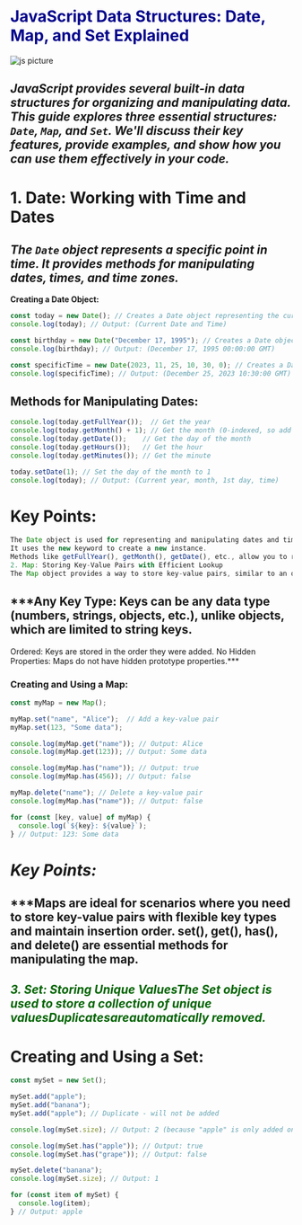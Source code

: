 # <span style ="color: darkblue">JavaScript Data Structures: Date, Map, and Set Explained
 ![js picture](/img//image%20copy%206.png)
## ***JavaScript provides several built-in data structures for organizing and manipulating data. This guide explores three essential structures: `Date`, `Map`, and `Set`. We'll discuss their key features, provide examples, and show how you can use them effectively in your code.***

# 1. Date: Working with Time and Dates

## ***The `Date` object represents a specific point in time. It provides methods for manipulating dates, times, and time zones.***

**Creating a Date Object:**

```javascript
const today = new Date(); // Creates a Date object representing the current date and time
console.log(today); // Output: (Current Date and Time)

const birthday = new Date("December 17, 1995"); // Creates a Date object for a specific date
console.log(birthday); // Output: (December 17, 1995 00:00:00 GMT)

const specificTime = new Date(2023, 11, 25, 10, 30, 0); // Creates a Date object with year, month, day, hour, minute, second
console.log(specificTime); // Output: (December 25, 2023 10:30:00 GMT)  

```
## **Methods for Manipulating Dates:**
```javascript
console.log(today.getFullYear());  // Get the year
console.log(today.getMonth() + 1); // Get the month (0-indexed, so add 1)
console.log(today.getDate());    // Get the day of the month
console.log(today.getHours());   // Get the hour
console.log(today.getMinutes()); // Get the minute

today.setDate(1); // Set the day of the month to 1
console.log(today); // Output: (Current year, month, 1st day, time)
```
# **Key Points:**
```javascript
The Date object is used for representing and manipulating dates and times.
It uses the new keyword to create a new instance.
Methods like getFullYear(), getMonth(), getDate(), etc., allow you to retrieve specific date and time components.
2. Map: Storing Key-Value Pairs with Efficient Lookup
The Map object provides a way to store key-value pairs, similar to an object, but with several advantages:
```
## ***Any Key Type: Keys can be any data type (numbers, strings, objects, etc.), unlike objects, which are limited to string keys.
Ordered: Keys are stored in the order they were added.
No Hidden Properties: Maps do not have hidden prototype properties.***

### **Creating and Using a Map:**
```javascript
const myMap = new Map();

myMap.set("name", "Alice");  // Add a key-value pair
myMap.set(123, "Some data"); 

console.log(myMap.get("name")); // Output: Alice
console.log(myMap.get(123)); // Output: Some data

console.log(myMap.has("name")); // Output: true
console.log(myMap.has(456)); // Output: false

myMap.delete("name"); // Delete a key-value pair
console.log(myMap.has("name")); // Output: false

for (const [key, value] of myMap) { 
  console.log(`${key}: ${value}`); 
} // Output: 123: Some data
```
# ***Key Points:***
## ***Maps are ideal for scenarios where you need to store key-value pairs with flexible key types and maintain insertion order. set(), get(), has(), and delete() are essential methods for manipulating the map. 


## <span style ="color: darkgreen"> ***3. Set: Storing Unique ValuesThe Set object is used to store a collection of unique valuesDuplicatesareautomatically removed.***

# Creating and Using a Set:
``` javascript
const mySet = new Set();

mySet.add("apple"); 
mySet.add("banana");
mySet.add("apple"); // Duplicate - will not be added

console.log(mySet.size); // Output: 2 (because "apple" is only added once)

console.log(mySet.has("apple")); // Output: true
console.log(mySet.has("grape")); // Output: false

mySet.delete("banana"); 
console.log(mySet.size); // Output: 1

for (const item of mySet) {
  console.log(item);
} // Output: apple
```